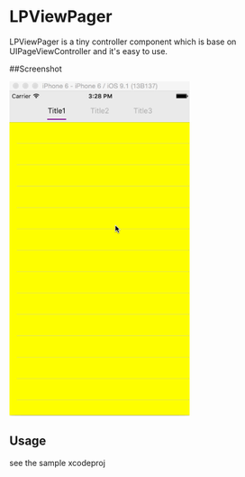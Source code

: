 # LPViewPager

LPViewPager is a tiny controller component which is base on UIPageViewController and it's easy to use.

##Screenshot

<img src="Screenshot/screenshot.gif" width=320>

## Usage

see the sample xcodeproj